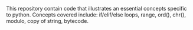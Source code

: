 This repository contain code that illustrates an essential concepts specific to python.
Concepts covered include: if/elif/else loops, range, ord(), chr(), modulo, copy of string, bytecode.
